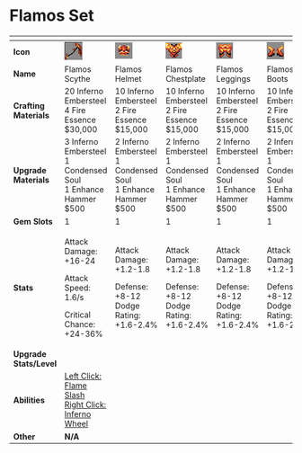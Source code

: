 # Flamos Set



<table data-header-hidden><thead><tr><th width="150"></th><th width="273"></th><th width="279"></th><th width="285"></th><th width="309"></th><th width="293"></th></tr></thead><tbody><tr><td><strong>Icon</strong></td><td><img src="../../../../.gitbook/assets/image (1).png" alt="" data-size="original"></td><td><img src="../../../../.gitbook/assets/image (2).png" alt="" data-size="original"></td><td><img src="../../../../.gitbook/assets/image (3).png" alt="" data-size="original"></td><td><img src="../../../../.gitbook/assets/image (4).png" alt="" data-size="original"></td><td><img src="../../../../.gitbook/assets/image (5).png" alt="" data-size="original"></td></tr><tr><td><strong>Name</strong></td><td>Flamos Scythe</td><td>Flamos Helmet</td><td>Flamos Chestplate</td><td>Flamos Leggings</td><td>Flamos Boots</td></tr><tr><td><strong>Crafting Materials</strong></td><td>20 Inferno Embersteel<br>4 Fire Essence<br>$30,000</td><td>10 Inferno Embersteel<br>2 Fire Essence<br>$15,000</td><td>10 Inferno Embersteel<br>2 Fire Essence<br>$15,000</td><td>10 Inferno Embersteel<br>2 Fire Essence<br>$15,000</td><td>10 Inferno Embersteel<br>2 Fire Essence<br>$15,000</td></tr><tr><td><strong>Upgrade Materials</strong></td><td>3 Inferno Embersteel<br>1 Condensed Soul<br>1 Enhance Hammer<br>$500</td><td>2 Inferno Embersteel<br>1 Condensed Soul<br>1 Enhance Hammer<br>$500</td><td>2 Inferno Embersteel<br>1 Condensed Soul<br>1 Enhance Hammer<br>$500</td><td>2 Inferno Embersteel<br>1 Condensed Soul<br>1 Enhance Hammer<br>$500</td><td>2 Inferno Embersteel<br>1 Condensed Soul<br>1 Enhance Hammer<br>$500</td></tr><tr><td><strong>Gem Slots</strong></td><td>1</td><td>1</td><td>1</td><td>1</td><td>1</td></tr><tr><td><strong>Stats</strong></td><td><p>Attack Damage: +16-24</p><p>Attack Speed: 1.6/s</p><p>Critical Chance: +24-36%</p></td><td><p>Attack Damage: +1.2-1.8</p><p>Defense: +8-12<br>Dodge Rating: +1.6-2.4%</p></td><td><p>Attack Damage: +1.2-1.8</p><p>Defense: +8-12<br>Dodge Rating: +1.6-2.4%</p></td><td><p>Attack Damage: +1.2-1.8</p><p>Defense: +8-12<br>Dodge Rating: +1.6-2.4%</p></td><td><p>Attack Damage: +1.2-1.8</p><p>Defense: +8-12<br>Dodge Rating: +1.6-2.4%</p></td></tr><tr><td><strong>Upgrade Stats/Level</strong></td><td></td><td></td><td></td><td></td><td></td></tr><tr><td><strong>Abilities</strong></td><td><a href="../../abilities/hellish-flamos-abilities.md">Left Click: Flame Slash<br>Right Click: Inferno Wheel</a></td><td></td><td></td><td></td><td></td></tr><tr><td><strong>Other</strong></td><td><strong>N/A</strong></td><td></td><td></td><td></td><td></td></tr></tbody></table>


